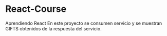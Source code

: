 # React-Course
Aprendiendo React 
En este proyecto se consumen servicio y se muestran GIFTS obtenidos de la respuesta del servicio.
